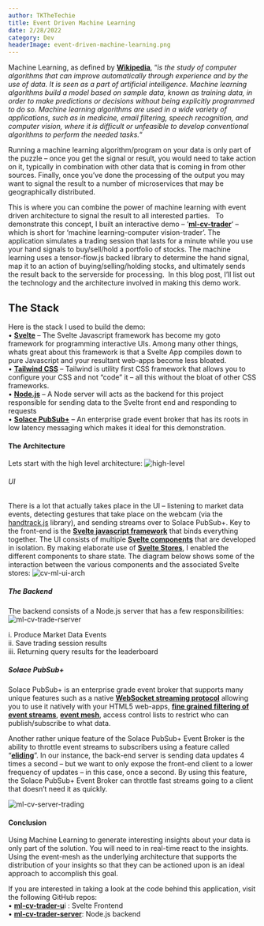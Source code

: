 ```yaml
---
author: TKTheTechie
title: Event Driven Machine Learning
date: 2/28/2022
category: Dev
headerImage: event-driven-machine-learning.png
---
```



Machine Learning, as defined by [**Wikipedia**](https://en.wikipedia.org/wiki/Machine_learning), “_is the study of computer algorithms that can improve automatically through experience and by the use of data. It is seen as a part of artificial intelligence. Machine learning algorithms build a model based on sample data, known as training data, in order to make predictions or decisions without being explicitly programmed to do so. Machine learning algorithms are used in a wide variety of applications, such as in medicine, email filtering, speech recognition, and computer vision, where it is difficult or unfeasible to develop conventional algorithms to perform the needed tasks._“  
  
Running a machine learning algorithm/program on your data is only part of the puzzle – once you get the signal or result, you would need to take action on it, typically in combination with other data that is coming in from other sources. Finally, once you’ve done the processing of the output you may want to signal the result to a number of microservices that may be geographically distributed.  
  
This is where you can combine the power of machine learning with event driven architecture to signal the result to all interested parties.   To demonstrate this concept, I built an interactive demo – ‘[**ml-cv-trader**](https://tkthetechie.github.io/ml-cv-trader-ui/)‘ – which is short for ‘machine learning-computer vision-trader’. The application simulates a trading session that lasts for a minute while you use your hand signals to buy/sell/hold a portfolio of stocks. The machine learning uses a tensor-flow.js backed library to determine the hand signal, map it to an action of buying/selling/holding stocks, and ultimately sends the result back to the serverside for processing.  In this blog post, I’ll list out the technology and the architecture involved in making this demo work.

## The Stack

Here is the stack I used to build the demo:  
• [**Svelte**](https://svelte.dev/) – The Svelte Javascript framework has become my goto framework for programming interactive UIs. Among many other things, whats great about this framework is that a Svelte App compiles down to pure Javascript and your resultant web-apps become less bloated.  
• [**Tailwind CSS**](https://tailwindcss.com/) – Tailwind is utility first CSS framework that allows you to configure your CSS and not “code” it – all this without the bloat of other CSS frameworks.  
• [**Node.js**](https://nodejs.org/en/) – A Node server will acts as the backend for this project responsible for sending data to the Svelte front end and responding to requests  
• [**Solace PubSub+**](https://solace.com/) – An enterprise grade event broker that has its roots in low latency messaging which makes it ideal for this demonstration.

#### The Architecture

Lets start with the high level architecture: ![high-level](../images/blog/cv-ml-highlevel.png)

###### UI

There is a lot that actually takes place in the UI – listening to market data events, detecting gestures that take place on the webcam (via the [handtrack.js](https://victordibia.com/handtrack.js/#/) library), and sending streams over to Solace PubSub+. Key to the front-end is the [**Svelte javascript framework**](https://svelte.dev/) that binds everything together. The UI consists of multiple [**Svelte components**](https://svelte.dev/docs#component-format) that are developed in isolation. By making elaborate use of [**Svelte Stores**](https://svelte.dev/docs#run-time-svelte-store), I enabled the different components to share state. The diagram below shows some of the interaction between the various components and the associated Svelte stores: ![cv-ml-ui-arch](../images/blog/cv-ml-ui.png)

##### The Backend

The backend consists of a Node.js server that has a few responsibilities: ![ml-cv-trade-rserver](../images/blog/ml-cv-trader-server.png)

i. Produce Market Data Events  
ii. Save trading session results  
iii. Returning query results for the leaderboard

##### Solace PubSub+

Solace PubSub+ is an enterprise grade event broker that supports many unique features such as a native [**WebSocket streaming protocol**](https://github.com/SolaceSamples/solace-samples-javascripthttps://github.com/SolaceSamples/solace-samples-javascript) allowing you to use it natively with your HTML5 web-apps, [**fine grained filtering of event streams**](https://youtu.be/PP1nNlgERQI), **[event mesh](https://solace.com/what-is-an-event-mesh/)**, access control lists to restrict who can publish/subscribe to what data. 

Another rather unique feature of the Solace PubSub+ Event Broker is the ability to throttle event streams to subscribers using a feature called “[**eliding**](https://docs.solace.com/Basics/Direct-Messages.htm#Message-Eliding)”. In our instance, the back-end server is sending data updates 4 times a second – but we want to only expose the front-end client to a lower frequency of updates – in this case, once a second. By using this feature, the Solace PubSub+ Event Broker can throttle fast streams going to a client that doesn’t need it as quickly.

![ml-cv-server-trading](../images/blog/ml-cv-server-eliding.png)

#### Conclusion

Using Machine Learning to generate interesting insights about your data is only part of the solution. You will need to in real-time react to the insights. Using the event-mesh as the underlying architecture that supports the distribution of your insights so that they can be actioned upon is an ideal approach to accomplish this goal.

If you are interested in taking a look at the code behind this application, visit the following GitHub repos:  
• [**ml-cv-trader-u**](https://github.com/TKTheTechie/ml-cv-trader-ui)i : Svelte Frontend  
• [**ml-cv-trader-server**](https://github.com/TKTheTechie/ml-cv-trader-server): Node.js backend